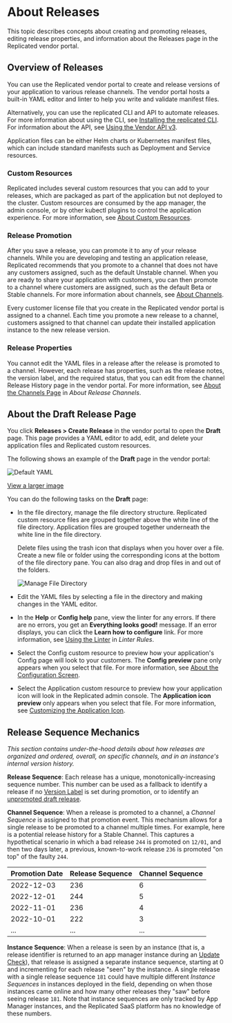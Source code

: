 # About Releases

This topic describes concepts about creating and promoting releases, editing release properties, and information about the Releases page in the Replicated vendor portal.

## Overview of Releases

You can use the Replicated vendor portal to create and release versions of your application to various release channels. The vendor portal hosts a built-in YAML editor and linter to help you write and validate manifest files.

Alternatively, you can use the replicated CLI and API to automate releases. For more information about using the CLI, see [Installing the replicated CLI](../reference/replicated-cli-installing). For information about the API, see [Using the Vendor API v3](..reference/vendor-api-using).

Application files can be either Helm charts or Kubernetes manifest files, which can include standard manifests such as Deployment and Service resources.

### Custom Resources

Replicated includes several custom resources that you can add to your releases, which are packaged as part of the application but not deployed to the cluster. Custom resources are consumed by the app manager, the admin console, or by other kubectl plugins to control the application experience. For more information, see [About Custom Resources](../reference/custom-resource-about).

### Release Promotion

After you save a release, you can promote it to any of your release channels. While you are developing and testing an application release, Replicated recommends that you promote to a channel that does not have any customers assigned, such as the default Unstable channel. When you are ready to share your application with customers, you can then promote to a channel where customers are assigned, such as the default Beta or Stable channels. For more information about channels, see [About Channels](../vendor/releases-about-channels).

Every customer license file that you create in the Replicated vendor portal is assigned to a channel. Each time you promote a new release to a channel, customers assigned to that channel can update their installed application instance to the new release version.

### Release Properties

You cannot edit the YAML files in a release after the release is promoted to a channel. However, each release has properties, such as the release notes, the version label, and the required status, that you can edit from the channel Release History page in the vendor portal. For more information, see [About the Channels Page](/vendor/releases-about-channels#about-the-channels-page) in _About Release Channels_.

## About the Draft Release Page

You click **Releases > Create Release** in the vendor portal to open the **Draft** page. This page provides a YAML editor to add, edit, and delete your application files and Replicated custom resources.

The following shows an example of the **Draft** page in the vendor portal:

 ![Default YAML](/images/guides/kots/default-yaml.png)

  [View a larger image](/images/guides/kots/default-yaml.png)

You can do the following tasks on the **Draft** page:

- In the file directory, manage the file directory structure. Replicated custom resource files are grouped together above the white line of the file directory. Application files are grouped together underneath the white line in the file directory.

  Delete files using the trash icon that displays when you hover over a file. Create a new file or folder using the corresponding icons at the bottom of the file directory pane. You can also drag and drop files in and out of the folders.

    ![Manage File Directory](/images/new-file-and-trash.png)

- Edit the YAML files by selecting a file in the directory and making changes in the YAML editor.

- In the **Help** or **Config help** pane, view the linter for any errors. If there are no errors, you get an **Everything looks good!** message. If an error displays, you can click the **Learn how to configure** link. For more information, see [Using the Linter](../reference/linter#using-the-linter) in _Linter Rules_.

- Select the Config custom resource to preview how your application's Config page will look to your customers. The **Config preview** pane only appears when you select that file. For more information, see [About the Configuration Screen](../vendor/config-screen-about).

- Select the Application custom resource to preview how your application icon will look in the Replicated admin console. The **Application icon preview** only appears when you select that file. For more information, see [Customizing the Application Icon](../vendor/admin-console-customize-app-icon).


## Release Sequence Mechanics

*This section contains under-the-hood details about how releases are organized and ordered, overall, on specific channels, and in an instance's internal version history.*

**Release Sequence**: Each release has a unique, monotonically-increasing sequence number. This number can be used as a fallback to identify a release if no [Version Label](/vendor/releases-creating-releases) is set during promotion, or to identify an [unpromoted draft release](/vendor/releases-about#about-the-draft-release-page).

**Channel Sequence**: When a release is promoted to a channel, a *Channel Sequence* is assigned to that promotion event. This mechanism allows for a single release to be promoted to a channel multiple times. For example, here is a potential release history for a Stable Channel. This captures a hypothetical scenario in which a bad release `244` is promoted on `12/01`, and then two days later, a previous, known-to-work release `236` is promoted "on top" of the faulty `244`.

| Promotion Date | Release Sequence | Channel Sequence |
|----------------|------------------|------------------|
|     2022-12-03 |              236 |                6 |
|     2022-12-01 |              244 |                5 |
|     2022-11-01 |              236 |                4 |
|     2022-10-01 |              222 |                3 |
|            ... |              ... |              ... |


**Instance Sequence**: When a release is seen by an instance (that is, a release identifier is returned to an app manager instance during an [Update Check](/enterprise/updating-apps)), that release is assigned a separate instance sequence, starting at 0 and incrementing for each release "seen" by the instance. A single release with a single release sequence `181` could have multiple different *Instance Sequences* in instances deployed in the field, depending on when those instances came online and how many other releases they "saw" before seeing release `181`. Note that instance sequences are only tracked by App Manager instances, and the Replicated SaaS platform has no knowledge of these numbers.

